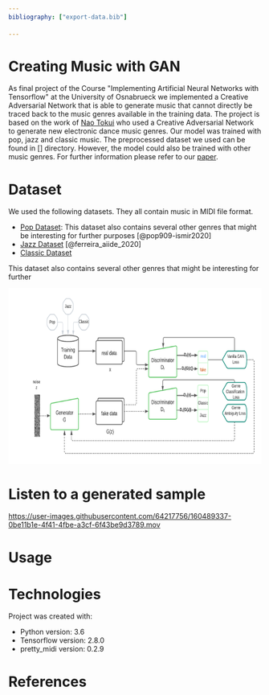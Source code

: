 ```yaml
---
bibliography: ["export-data.bib"]

---
```

# Creating Music with GAN

As final project of the Course "Implementing Artificial Neural Networks with Tensorflow" at the University of Osnabrueck we implemented a Creative Adversarial Network that is able to generate music that cannot directly be traced back to the music genres available in the training data. The project is based on the work of [Nao Tokui](https://arxiv.org/abs/2011.13062#:~:text=%2D%2D%20Generating%20novel%20rhythm%20patterns%20using%20GAN%20with%20Genre%20Ambiguity%20Loss,-Nao%20Tokui&text=The%20paper%20shows%20that%20our,genres%20in%20the%20training%20dataset) who used a Creative Adversarial Network to generate new electronic dance music genres. Our model was trained with pop, jazz and classic music. The preprocessed dataset we used can be found in [] directory. However, the model could also be trained with other music genres.
For further information please refer to our [paper]().

# Dataset
We used the following datasets. They all contain music in MIDI file format.

- [Pop Dataset](https://github.com/music-x-lab/POP909-Dataset): This dataset also contains several other genres that might be interesting for further purposes [@pop909-ismir2020]
- [Jazz Dataset](https://github.com/lucasnfe/adl-piano-midi) [@ferreira_aiide_2020]
- [Classic Dataset](https://www.kaggle.com/datasets/soumikrakshit/classical-music-midi) 

This dataset also contains several other genres that might be interesting for further 






<p align="center">
  <img src="CAN.png" alt="Sublime's custom image" width = 600 height=350/>
</p>

# Listen to a generated sample


https://user-images.githubusercontent.com/64217756/160489337-0be11b1e-4f41-4fbe-a3cf-6f43be9d3789.mov



# Usage







# Technologies
Project was created with:
* Python version: 3.6
* Tensorflow version: 2.8.0
* pretty_midi version: 0.2.9

# References

